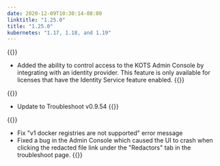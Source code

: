 ```yaml
---
date: 2020-12-09T10:30:14-08:00
linktitle: "1.25.0"
title: "1.25.0"
kubernetes: "1.17, 1.18, and 1.19"
---
```


{{<features>}}
* Added the ability to control access to the KOTS Admin Console by integrating with an identity provider. This feature is only available for licenses that have the Identity Service feature enabled.
{{</features>}}

{{<changes>}}
* Update to Troubleshoot v0.9.54
{{</changes>}}

{{<fixes>}}
* Fix "v1 docker registries are not supported" error message
* Fixed a bug in the Admin Console which caused the UI to crash when clicking the redacted file link under the "Redactors" tab in the troubleshoot page.
{{</fixes>}}
